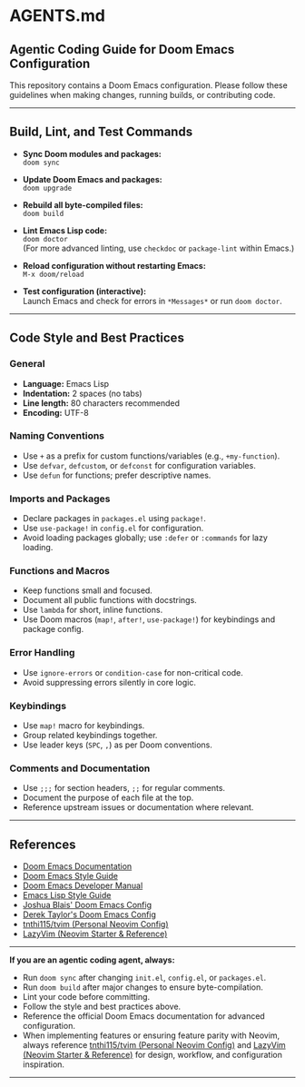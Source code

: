 # AGENTS.md

## Agentic Coding Guide for Doom Emacs Configuration

This repository contains a Doom Emacs configuration. Please follow these guidelines when making changes, running builds, or contributing code.

---

## Build, Lint, and Test Commands

- **Sync Doom modules and packages:**  
  `doom sync`

- **Update Doom Emacs and packages:**  
  `doom upgrade`

- **Rebuild all byte-compiled files:**  
  `doom build`

- **Lint Emacs Lisp code:**  
  `doom doctor`  
  (For more advanced linting, use `checkdoc` or `package-lint` within Emacs.)

- **Reload configuration without restarting Emacs:**  
  `M-x doom/reload`

- **Test configuration (interactive):**  
  Launch Emacs and check for errors in `*Messages*` or run `doom doctor`.

---

## Code Style and Best Practices

### General

- **Language:** Emacs Lisp
- **Indentation:** 2 spaces (no tabs)
- **Line length:** 80 characters recommended
- **Encoding:** UTF-8

### Naming Conventions

- Use `+` as a prefix for custom functions/variables (e.g., `+my-function`).
- Use `defvar`, `defcustom`, or `defconst` for configuration variables.
- Use `defun` for functions; prefer descriptive names.

### Imports and Packages

- Declare packages in `packages.el` using `package!`.
- Use `use-package!` in `config.el` for configuration.
- Avoid loading packages globally; use `:defer` or `:commands` for lazy loading.

### Functions and Macros

- Keep functions small and focused.
- Document all public functions with docstrings.
- Use `lambda` for short, inline functions.
- Use Doom macros (`map!`, `after!`, `use-package!`) for keybindings and package config.

### Error Handling

- Use `ignore-errors` or `condition-case` for non-critical code.
- Avoid suppressing errors silently in core logic.

### Keybindings

- Use `map!` macro for keybindings.
- Group related keybindings together.
- Use leader keys (`SPC`, `,`) as per Doom conventions.

### Comments and Documentation

- Use `;;;` for section headers, `;;` for regular comments.
- Document the purpose of each file at the top.
- Reference upstream issues or documentation where relevant.

---

## References

- [Doom Emacs Documentation](https://docs.doomemacs.org/)
- [Doom Emacs Style Guide](https://docs.doomemacs.org/latest/contributing/style-guide/)
- [Doom Emacs Developer Manual](https://docs.doomemacs.org/latest/contributing/development/)
- [Emacs Lisp Style Guide](https://github.com/bbatsov/emacs-lisp-style-guide)
- [Joshua Blais' Doom Emacs Config](https://github.com/jblais493/nixos-config/tree/master/dotfiles/doom)
- [Derek Taylor's Doom Emacs Config](https://gitlab.com/dwt1/dotfiles/-/tree/master/.config/doom)
- [tnthi115/tvim (Personal Neovim Config)](https://github.com/tnthi115/tvim)
- [LazyVim (Neovim Starter & Reference)](https://www.lazyvim.org/)

---

**If you are an agentic coding agent, always:**

- Run `doom sync` after changing `init.el`, `config.el`, or `packages.el`.
- Run `doom build` after major changes to ensure byte-compilation.
- Lint your code before committing.
- Follow the style and best practices above.
- Reference the official Doom Emacs documentation for advanced configuration.
- When implementing features or ensuring feature parity with Neovim, always reference [tnthi115/tvim (Personal Neovim Config)](https://github.com/tnthi115/tvim) and [LazyVim (Neovim Starter & Reference)](https://www.lazyvim.org/) for design, workflow, and configuration inspiration.

---
